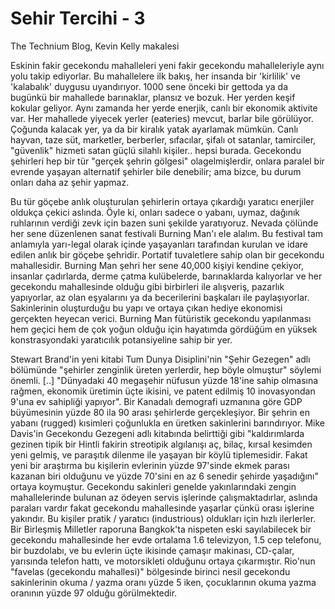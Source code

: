 # Sehir Tercihi - 3

The Technium Blog, Kevin Kelly makalesi

Eskinin fakir gecekondu mahalleleri yeni fakir gecekondu mahalleleriyle aynı yolu takip ediyorlar. Bu mahallelere ilk bakış, her insanda bir 'kirlilik' ve 'kalabalık' duygusu uyandırıyor. 1000 sene önceki bir gettoda ya da bugünkü bir mahallede barınaklar, plansız ve bozuk. Her yerden keşif kokular geliyor. Aynı zamanda her yerde enerjik, canlı bir ekonomik aktivite var. Her mahallede yiyecek yerler (eateries) mevcut, barlar bile görülüyor. Çoğunda kalacak yer, ya da bir kiralık yatak ayarlamak mümkün. Canlı hayvan, taze süt, marketler, berberler, sıfacılar, şifalı ot satanlar, tamirciler, "güvenlik" hizmeti satan güçlü silahlı kişiler.. hepsi burada. Gecekondu şehirleri hep bir tür "gerçek şehrin gölgesi" olagelmişlerdir, onlara paralel bir evrende yaşayan alternatif şehirler bile denebilir; ama bizce, bu durum onları daha az şehir yapmaz.

Bu tür göçebe anlık oluşturulan şehirlerin ortaya çıkardığı yaratıcı enerjiler oldukça çekici aslında. Öyle ki, onları sadece o yabanı, uymaz, dağınık ruhlarının verdiği zevk için bazen suni şekilde yaratıyoruz. Nevada çölünde her sene düzenlenen sanat festivali Burning Man'ı ele alalım. Bu festival tam anlamıyla yarı-legal olarak içinde yaşayanları tarafından kurulan ve idare edilen anlık bir göçebe şehridir. Portatif tuvaletlere sahip olan bir gecekondu mahallesidir. Burning Man şehri her sene 40,000 kişiyi kendine çekiyor, insanlar çadırlarda, derme çatma kulübelerde, barınaklarda kalıyorlar ve her gecekondu mahallesinde olduğu gibi birbirleri ile alışveriş, pazarlık yapıyorlar, az olan eşyalarını ya da becerilerini başkaları ile paylaşıyorlar. Sakinlerinin oluşturduğu bu yapı ve ortaya çıkan hediye ekonomisi gerçekten heyecan verici. Burning Man fütüristik gecekondu yapılanması hem geçici hem de çok yoğun olduğu için hayatımda gördüğüm en yüksek konstrasyondaki yaratıcılık potansiyeline sahip bir yer.

Stewart Brand'in yeni kitabi Tum Dunya Disiplini'nin "Şehir Gezegen" adlı bölümünde "şehirler zenginlik üreten yerlerdir, hep böyle olmuştur" söylemi önemli. [..] "Dünyadaki 40 megaşehir nüfusun yüzde 18'ine sahip olmasına rağmen, ekonomik üretimin üçte ikisini, ve patent edilmiş 10 inovasyondan 9'una ev sahipliği yapıyor". Bir Kanadalı demografi uzmanına göre GDP büyümesinin yüzde 80 ila 90 arası şehirlerde gerçekleşiyor. Bir şehrin en yabanı (rugged) kısimleri çoğunlukla en üretken sakinlerini barındırıyor. Mike Davis'in Gecekondu Gezegeni adlı kitabında belirttiği gibi "kaldırımlarda gezinen tipik bir Hintli fakirin streotipik algılanışı aç, bilaç, kırsal kesimden yeni gelmiş, ve paraşıtık dilenme ile yaşayan bir köylü tiplemesidir. Fakat yeni bir araştırma bu kişilerin evlerinin yüzde 97'sinde ekmek parası kazanan biri olduğunu ve yüzde 70'sini en az 6 senedir şehirde yaşadığını" ortaya koymuştur. Gecekondu sakinleri genelde yakınlarındaki zengin mahallelerinde bulunan az ödeyen servis işlerinde çalışmaktadırlar, aslında paraları vardır fakat gecekondu mahallesinde yaşarlar çünkü orası işlerine yakındır. Bu kişiler pratik / yaratıcı (industrious) oldukları için hızlı ilerlerler. Bir Birleşmiş Milletler raporuna Bangkok'ta nispeten eski sayılabilecek bir gecekondu mahallesinde her evde ortalama 1.6 televizyon, 1.5 cep telefonu, bir buzdolabı, ve bu evlerin üçte ikisinde çamaşır makinası, CD-çalar, yarısında telefon hattı, ve motorsikleti olduğunu ortaya çıkarmıştır. Rio'nun "favelas (gecekondu mahallesi)" bölgesinde birinci nesil gecekondu sakinlerinin okuma / yazma oranı yüzde 5 iken, çocuklarının okuma yazma oranının yüzde 97 olduğu görülmektedir.
